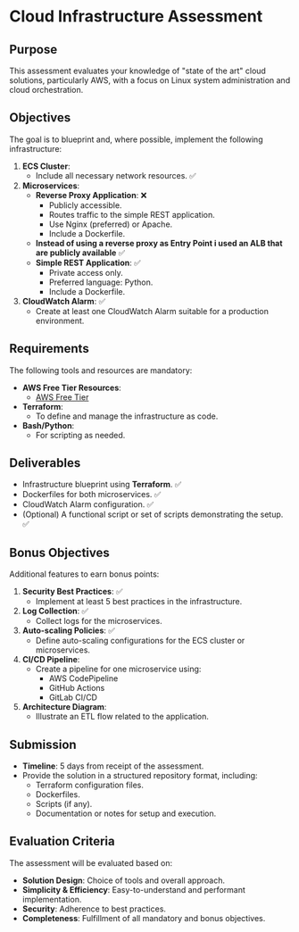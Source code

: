 # Cloud Infrastructure Assessment

## Purpose
This assessment evaluates your knowledge of "state of the art" cloud solutions, particularly AWS, with a focus on Linux system administration and cloud orchestration.

## Objectives
The goal is to blueprint and, where possible, implement the following infrastructure:
1. **ECS Cluster**:
   - Include all necessary network resources.  :white_check_mark:
2. **Microservices**:
   - **Reverse Proxy Application**:  :x:
     - Publicly accessible.
     - Routes traffic to the simple REST application.
     - Use Nginx (preferred) or Apache.
     - Include a Dockerfile.
   - **Instead of using a reverse proxy as Entry Point i used an ALB that are publicly available**  :white_check_mark:
   - **Simple REST Application**:  :white_check_mark:
     - Private access only.
     - Preferred language: Python.
     - Include a Dockerfile.
3. **CloudWatch Alarm**:  :white_check_mark:
   - Create at least one CloudWatch Alarm suitable for a production environment.

## Requirements
The following tools and resources are mandatory:
- **AWS Free Tier Resources**:
  - [AWS Free Tier](https://aws.amazon.com/it/free/?all-free-tier.sort-by=item.additionalFields.SortRank&all-free-tier.sort-order=asc&awsf.Free%20Tier%20Types=*all&awsf.Free%20Tier%20Categories=*all)
- **Terraform**:
  - To define and manage the infrastructure as code.
- **Bash/Python**:
  - For scripting as needed.

## Deliverables
- Infrastructure blueprint using **Terraform**.  :white_check_mark:
- Dockerfiles for both microservices.  :white_check_mark:
- CloudWatch Alarm configuration.  :white_check_mark:
- (Optional) A functional script or set of scripts demonstrating the setup.  :white_check_mark:

## Bonus Objectives
Additional features to earn bonus points:
1. **Security Best Practices**:  :white_check_mark:
   - Implement at least 5 best practices in the infrastructure.
2. **Log Collection**:  :white_check_mark:
   - Collect logs for the microservices.
3. **Auto-scaling Policies**:  :white_check_mark:
   - Define auto-scaling configurations for the ECS cluster or microservices.
4. **CI/CD Pipeline**:
   - Create a pipeline for one microservice using:
     - AWS CodePipeline
     - GitHub Actions
     - GitLab CI/CD
5. **Architecture Diagram**:
   - Illustrate an ETL flow related to the application.

## Submission
- **Timeline**: 5 days from receipt of the assessment.
- Provide the solution in a structured repository format, including:
  - Terraform configuration files.
  - Dockerfiles.
  - Scripts (if any).
  - Documentation or notes for setup and execution.

## Evaluation Criteria
The assessment will be evaluated based on:
- **Solution Design**: Choice of tools and overall approach.
- **Simplicity & Efficiency**: Easy-to-understand and performant implementation.
- **Security**: Adherence to best practices.
- **Completeness**: Fulfillment of all mandatory and bonus objectives.

